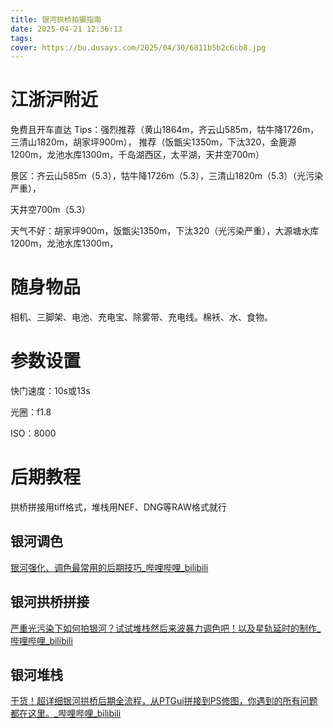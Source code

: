 ```yaml
---
title: 银河拱桥拍摄指南
date: 2025-04-21 12:36:13
tags:
cover: https://bu.dusays.com/2025/04/30/6811b5b2c6cb8.jpg
---
```


# 江浙沪附近

免费且开车直达
Tips：强烈推荐（黄山1864m，齐云山585m，牯牛降1726m，三清山1820m，胡家坪900m），
推荐（饭甑尖1350m，下汰320，金鹿源1200m，龙池水库1300m，千岛湖西区，太平湖，天井空700m）

景区：齐云山585m（5.3），牯牛降1726m（5.3），三清山1820m（5.3）（光污染严重），

天井空700m（5.3）

天气不好：胡家坪900m，饭甑尖1350m，下汰320（光污染严重），大源塘水库1200m，龙池水库1300m，

# 随身物品

相机、三脚架、电池、充电宝、除雾带、充电线。棉袄、水、食物。

# 参数设置

快门速度：10s或13s

光圈：f1.8

ISO：8000

# 后期教程

拱桥拼接用tiff格式，堆栈用NEF、DNG等RAW格式就行

## 银河调色

[银河强化、调色最常用的后期技巧_哔哩哔哩_bilibili](https://www.bilibili.com/video/BV11v41137ud/?spm_id_from=333.1391.0.0&vd_source=851eb39e369398dfd488218128ad07b6)

## 银河拱桥拼接

[严重光污染下如何拍银河？试试堆栈然后来波暴力调色吧！以及星轨延时的制作_哔哩哔哩_bilibili](https://www.bilibili.com/video/BV1KH4y1z7ck/?spm_id_from=333.1391.0.0&vd_source=851eb39e369398dfd488218128ad07b6)

## 银河堆栈

[干货！超详细银河拱桥后期全流程，从PTGui拼接到PS修图，你遇到的所有问题都在这里。_哔哩哔哩_bilibili](https://www.bilibili.com/video/BV11c411E75R/?spm_id_from=333.1391.0.0&vd_source=851eb39e369398dfd488218128ad07b6)
